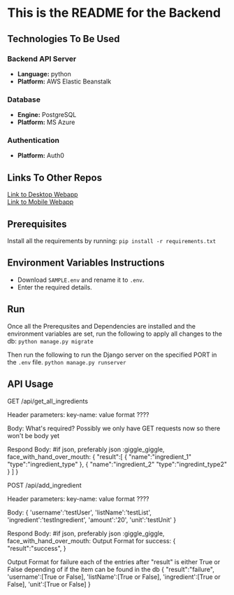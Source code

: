 # This is the README for the Backend

## Technologies To Be Used
### Backend API Server
- **Language:** python
- **Platform:** AWS Elastic Beanstalk
### Database
- **Engine:** PostgreSQL
- **Platform:** MS Azure
### Authentication
- **Platform:** Auth0

## Links To Other Repos
[Link to Desktop Webapp](https://github.com/COMP4350-Team2/Desktop-WebApp) <br/>
[Link to Mobile Webapp](https://github.com/COMP4350-Team2/Mobile-WebApp)

## Prerequisites
Install all the requirements by running:
`pip install -r requirements.txt`

## Environment Variables Instructions
- Download `SAMPLE.env` and rename it to `.env`. 
- Enter the required details.

## Run
Once all the Prerequsites and Dependencies are installed and the environment variables are set, run the following to apply all changes to the db:
`python manage.py migrate`

Then run the following to run the Django server on the specified PORT in the `.env` file.
`python manage.py runserver`

## API Usage
GET /api/get_all_ingredients

Header parameters:
   key-name: value format ????

Body: What's required? Possibly we only have GET requests now so there won't be body yet

Respond Body: #if json, preferably json :giggle_giggle, face_with_hand_over_mouth:
   {
      "result":[
        {
            "name":"ingredient_1"
            "type":"ingredient_type"
        },
        {
            "name":"ingredient_2"
            "type":"ingredint_type2"
        }
      ]
   }

POST /api/add_ingredient

Header parameters:
   key-name: value format ????

Body:
    {
        'username':'testUser',
        'listName':'testList',
        'ingredient':'testIngredient',
        'amount':'20',
        'unit':'testUnit' 
    }

Respond Body: #if json, preferably json :giggle_giggle, face_with_hand_over_mouth:
Output Format for success:
    {
       "result":"success",
    }

Output Format for failure
each of the entries after "result" is either True or False depending of if
the item can be found in the db
    {
       "result":"failure",
       'username':[True or False],
       'listName':[True or False],
       'ingredient':[True or False],
       'unit':[True or False]
    }
